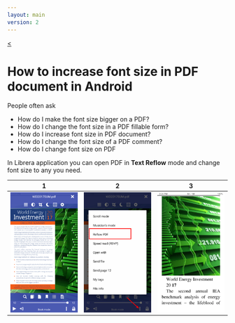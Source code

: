 ```yaml
---
layout: main
version: 2
---
```

[<](/wiki/faq)

# How to increase font size in PDF document in Android

People often ask 

* How do I make the font size bigger on a PDF?
* How do I change the font size in a PDF fillable form?
* How do I increase font size in PDF document?
* How do I change the font size of a PDF comment?
* How do I change font size on PDF

In Librera application you can open PDF in **Text Reflow** mode and change font size to any you need.

|1|2|3|
|-|-|-|
|![](1.png)|![](2.png)|![](3.png)|